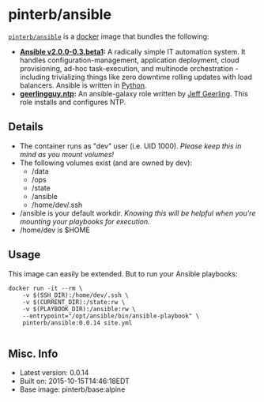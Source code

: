 # pinterb/ansible  

[`pinterb/ansible`][1] is a [docker][2] image that bundles the following:  
* **[Ansible v2.0.0-0.3.beta1][3]:** A radically simple IT automation system. It handles configuration-management, application deployment, cloud provisioning, ad-hoc task-execution, and multinode orchestration - including trivializing things like zero downtime rolling updates with load balancers. Ansible is written in [Python](https://www.python.org/).    
* **[geerlingguy.ntp][4]:** An ansible-galaxy role written by [Jeff Geerling][5].  This role installs and configures NTP.  

## Details
* The container runs as "dev" user (i.e. UID 1000). *Please keep this in mind as you mount volumes!* 
* The following volumes exist (and are owned by dev):  
  - /data
  - /ops
  - /state
  - /ansible
  - /home/dev/.ssh
* /ansible is your default workdir. *Knowing this will be helpful when you're mounting your playbooks for execution.*   
* /home/dev is $HOME  

## Usage 
This image can easily be extended.  But to run your Ansible playbooks:

````
docker run -it --rm \
	-v $(SSH_DIR):/home/dev/.ssh \
	-v $(CURRENT_DIR):/state:rw \
	-v $(PLAYBOOK_DIR):/ansible:rw \
	--entrypoint="/opt/ansible/bin/ansible-playbook" \
	pinterb/ansible:0.0.14 site.yml
		
````

## Misc. Info 
* Latest version: 0.0.14   
* Built on: 2015-10-15T14:46:18EDT   
* Base image: pinterb/base:alpine   


[1]: https://hub.docker.com/r/pinterb/ansible/   
[2]: https://docker.com 
[3]: http://www.ansible.com/home  
[4]: https://galaxy.ansible.com/list#/roles/464    
[5]: https://github.com/geerlingguy